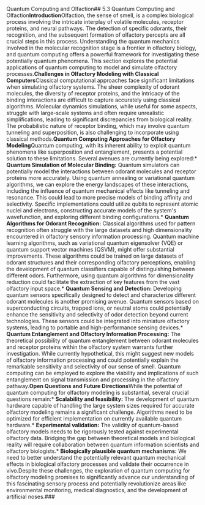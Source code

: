 Quantum Computing and Olfaction## 5.3 Quantum Computing and Olfaction**Introduction**Olfaction, the sense of smell, is a complex biological process involving the intricate interplay of volatile molecules, receptor proteins, and neural pathways.  The detection of specific odorants, their recognition, and the subsequent formation of olfactory percepts are all crucial steps in this process. Understanding the quantum mechanics involved in the molecular recognition stage is a frontier in olfactory biology, and quantum computing offers a powerful framework for investigating these potentially quantum phenomena.  This section explores the potential applications of quantum computing to model and simulate olfactory processes.**Challenges in Olfactory Modeling with Classical Computers**Classical computational approaches face significant limitations when simulating olfactory systems. The sheer complexity of odorant molecules, the diversity of receptor proteins, and the intricacy of the binding interactions are difficult to capture accurately using classical algorithms.  Molecular dynamics simulations, while useful for some aspects, struggle with large-scale systems and often require unrealistic simplifications, leading to significant discrepancies from biological reality.  The probabilistic nature of receptor binding, which may involve quantum tunneling and superposition, is also challenging to incorporate using classical methods.**Quantum Computing Approaches for Olfactory Modeling**Quantum computing, with its inherent ability to exploit quantum phenomena like superposition and entanglement, presents a potential solution to these limitations.  Several avenues are currently being explored:* **Quantum Simulation of Molecular Binding:**  Quantum simulators can potentially model the interactions between odorant molecules and receptor proteins more accurately.  Using quantum annealing or variational quantum algorithms, we can explore the energy landscapes of these interactions, including the influence of quantum mechanical effects like tunneling and resonance. This could lead to more precise models of binding affinity and selectivity.  Specific implementations could utilize qubits to represent atomic nuclei and electrons, constructing accurate models of the system's wavefunction, and exploring different binding configurations.* **Quantum Algorithms for Odorant Recognition:**  Classical algorithms used for pattern recognition often struggle with the large datasets and high dimensionality encountered in olfactory sensory information processing. Quantum machine learning algorithms, such as variational quantum eigensolver (VQE) or quantum support vector machines (QSVM), might offer substantial improvements. These algorithms could be trained on large datasets of odorant structures and their corresponding olfactory perceptions, enabling the development of quantum classifiers capable of distinguishing between different odors.  Furthermore, using quantum algorithms for dimensionality reduction could facilitate the extraction of key features from the vast olfactory input space.* **Quantum Sensing and Detection:**  Developing quantum sensors specifically designed to detect and characterize different odorant molecules is another promising avenue.  Quantum sensors based on superconducting circuits, trapped ions, or neutral atoms could potentially enhance the sensitivity and selectivity of odor detection beyond current technologies. These sensors could be integrated into miniature olfactory systems, leading to portable and high-performance sensing devices.* **Quantum Entanglement and Olfactory Information Processing:**  The theoretical possibility of quantum entanglement between odorant molecules and receptor proteins within the olfactory system warrants further investigation. While currently hypothetical, this might suggest new models of olfactory information processing and could potentially explain the remarkable sensitivity and selectivity of our sense of smell. Quantum computing can be employed to explore the viability and implications of such entanglement on signal transmission and processing in the olfactory pathway.**Open Questions and Future Directions**While the potential of quantum computing for olfactory modeling is substantial, several crucial questions remain:* **Scalability and feasibility:**  The development of quantum hardware capable of handling the large system sizes required for accurate olfactory modeling remains a significant challenge.  Algorithms need to be optimized for efficient implementation on currently available quantum hardware.* **Experimental validation:** The validity of quantum-based olfactory models needs to be rigorously tested against experimental olfactory data.  Bridging the gap between theoretical models and biological reality will require collaboration between quantum information scientists and olfactory biologists.* **Biologically plausible quantum mechanisms:** We need to better understand the potentially relevant quantum mechanical effects in biological olfactory processes and validate their occurrence in vivo.Despite these challenges, the exploration of quantum computing for olfactory modeling promises to significantly advance our understanding of this fascinating sensory process and potentially revolutionize areas like environmental monitoring, medical diagnostics, and the development of artificial noses.###
